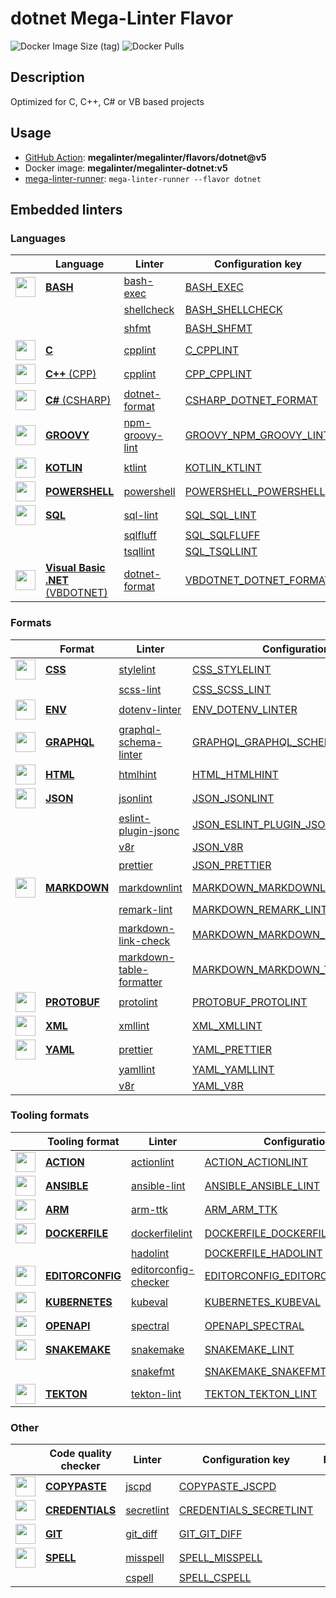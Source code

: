 # dotnet Mega-Linter Flavor

![Docker Image Size (tag)](https://img.shields.io/docker/image-size/megalinter/megalinter-dotnet/v5)
![Docker Pulls](https://img.shields.io/docker/pulls/megalinter/megalinter-dotnet)

## Description

Optimized for C, C++, C# or VB based projects

## Usage

- [GitHub Action](https://megalinter.github.io/installation/#github-action): **megalinter/megalinter/flavors/dotnet@v5**
- Docker image: **megalinter/megalinter-dotnet:v5**
- [mega-linter-runner](https://megalinter.github.io/mega-linter-runner/): `mega-linter-runner --flavor dotnet`

## Embedded linters

### Languages

| <!-- --> | Language | Linter | Configuration key | Format/Fix |
| :---: | ----------------- | -------------- | ------------ | :-----: |
| <img src="https://github.com/megalinter/megalinter/raw/main/docs/assets/icons/bash.ico" alt="" height="32px" class="megalinter-icon"></a> <!-- linter-icon --> | [**BASH**](https://megalinter.github.io/descriptors/bash/) | [bash-exec](https://megalinter.github.io/descriptors/bash_bash_exec/)| [BASH_EXEC](https://megalinter.github.io/descriptors/bash_bash_exec/)|  |
| <!-- --> <!-- linter-icon --> |  | [shellcheck](https://megalinter.github.io/descriptors/bash_shellcheck/)| [BASH_SHELLCHECK](https://megalinter.github.io/descriptors/bash_shellcheck/)|  |
| <!-- --> <!-- linter-icon --> |  | [shfmt](https://megalinter.github.io/descriptors/bash_shfmt/)| [BASH_SHFMT](https://megalinter.github.io/descriptors/bash_shfmt/)| :heavy_check_mark: |
| <img src="https://github.com/megalinter/megalinter/raw/main/docs/assets/icons/c.ico" alt="" height="32px" class="megalinter-icon"></a> <!-- linter-icon --> | [**C**](https://megalinter.github.io/descriptors/c/) | [cpplint](https://megalinter.github.io/descriptors/c_cpplint/)| [C_CPPLINT](https://megalinter.github.io/descriptors/c_cpplint/)|  |
| <img src="https://github.com/megalinter/megalinter/raw/main/docs/assets/icons/cpp.ico" alt="" height="32px" class="megalinter-icon"></a> <!-- linter-icon --> | [**C++** (CPP)](https://megalinter.github.io/descriptors/cpp/) | [cpplint](https://megalinter.github.io/descriptors/cpp_cpplint/)| [CPP_CPPLINT](https://megalinter.github.io/descriptors/cpp_cpplint/)|  |
| <img src="https://github.com/megalinter/megalinter/raw/main/docs/assets/icons/csharp.ico" alt="" height="32px" class="megalinter-icon"></a> <!-- linter-icon --> | [**C#** (CSHARP)](https://megalinter.github.io/descriptors/csharp/) | [dotnet-format](https://megalinter.github.io/descriptors/csharp_dotnet_format/)| [CSHARP_DOTNET_FORMAT](https://megalinter.github.io/descriptors/csharp_dotnet_format/)| :heavy_check_mark: |
| <img src="https://github.com/megalinter/megalinter/raw/main/docs/assets/icons/groovy.ico" alt="" height="32px" class="megalinter-icon"></a> <!-- linter-icon --> | [**GROOVY**](https://megalinter.github.io/descriptors/groovy/) | [npm-groovy-lint](https://megalinter.github.io/descriptors/groovy_npm_groovy_lint/)| [GROOVY_NPM_GROOVY_LINT](https://megalinter.github.io/descriptors/groovy_npm_groovy_lint/)| :heavy_check_mark: |
| <img src="https://github.com/megalinter/megalinter/raw/main/docs/assets/icons/kotlin.ico" alt="" height="32px" class="megalinter-icon"></a> <!-- linter-icon --> | [**KOTLIN**](https://megalinter.github.io/descriptors/kotlin/) | [ktlint](https://megalinter.github.io/descriptors/kotlin_ktlint/)| [KOTLIN_KTLINT](https://megalinter.github.io/descriptors/kotlin_ktlint/)| :heavy_check_mark: |
| <img src="https://github.com/megalinter/megalinter/raw/main/docs/assets/icons/powershell.ico" alt="" height="32px" class="megalinter-icon"></a> <!-- linter-icon --> | [**POWERSHELL**](https://megalinter.github.io/descriptors/powershell/) | [powershell](https://megalinter.github.io/descriptors/powershell_powershell/)| [POWERSHELL_POWERSHELL](https://megalinter.github.io/descriptors/powershell_powershell/)|  |
| <img src="https://github.com/megalinter/megalinter/raw/main/docs/assets/icons/sql.ico" alt="" height="32px" class="megalinter-icon"></a> <!-- linter-icon --> | [**SQL**](https://megalinter.github.io/descriptors/sql/) | [sql-lint](https://megalinter.github.io/descriptors/sql_sql_lint/)| [SQL_SQL_LINT](https://megalinter.github.io/descriptors/sql_sql_lint/)|  |
| <!-- --> <!-- linter-icon --> |  | [sqlfluff](https://megalinter.github.io/descriptors/sql_sqlfluff/)| [SQL_SQLFLUFF](https://megalinter.github.io/descriptors/sql_sqlfluff/)|  |
| <!-- --> <!-- linter-icon --> |  | [tsqllint](https://megalinter.github.io/descriptors/sql_tsqllint/)| [SQL_TSQLLINT](https://megalinter.github.io/descriptors/sql_tsqllint/)|  |
| <img src="https://github.com/megalinter/megalinter/raw/main/docs/assets/icons/vbdotnet.ico" alt="" height="32px" class="megalinter-icon"></a> <!-- linter-icon --> | [**Visual Basic .NET** (VBDOTNET)](https://megalinter.github.io/descriptors/vbdotnet/) | [dotnet-format](https://megalinter.github.io/descriptors/vbdotnet_dotnet_format/)| [VBDOTNET_DOTNET_FORMAT](https://megalinter.github.io/descriptors/vbdotnet_dotnet_format/)| :heavy_check_mark: |

### Formats

| <!-- --> | Format | Linter | Configuration key | Format/Fix |
| :---: | ----------------- | -------------- | ------------ | :-----: |
| <img src="https://github.com/megalinter/megalinter/raw/main/docs/assets/icons/css.ico" alt="" height="32px" class="megalinter-icon"></a> <!-- linter-icon --> | [**CSS**](https://megalinter.github.io/descriptors/css/) | [stylelint](https://megalinter.github.io/descriptors/css_stylelint/)| [CSS_STYLELINT](https://megalinter.github.io/descriptors/css_stylelint/)| :heavy_check_mark: |
| <!-- --> <!-- linter-icon --> |  | [scss-lint](https://megalinter.github.io/descriptors/css_scss_lint/)| [CSS_SCSS_LINT](https://megalinter.github.io/descriptors/css_scss_lint/)|  |
| <img src="https://github.com/megalinter/megalinter/raw/main/docs/assets/icons/env.ico" alt="" height="32px" class="megalinter-icon"></a> <!-- linter-icon --> | [**ENV**](https://megalinter.github.io/descriptors/env/) | [dotenv-linter](https://megalinter.github.io/descriptors/env_dotenv_linter/)| [ENV_DOTENV_LINTER](https://megalinter.github.io/descriptors/env_dotenv_linter/)| :heavy_check_mark: |
| <img src="https://github.com/megalinter/megalinter/raw/main/docs/assets/icons/graphql.ico" alt="" height="32px" class="megalinter-icon"></a> <!-- linter-icon --> | [**GRAPHQL**](https://megalinter.github.io/descriptors/graphql/) | [graphql-schema-linter](https://megalinter.github.io/descriptors/graphql_graphql_schema_linter/)| [GRAPHQL_GRAPHQL_SCHEMA_LINTER](https://megalinter.github.io/descriptors/graphql_graphql_schema_linter/)|  |
| <img src="https://github.com/megalinter/megalinter/raw/main/docs/assets/icons/html.ico" alt="" height="32px" class="megalinter-icon"></a> <!-- linter-icon --> | [**HTML**](https://megalinter.github.io/descriptors/html/) | [htmlhint](https://megalinter.github.io/descriptors/html_htmlhint/)| [HTML_HTMLHINT](https://megalinter.github.io/descriptors/html_htmlhint/)|  |
| <img src="https://github.com/megalinter/megalinter/raw/main/docs/assets/icons/json.ico" alt="" height="32px" class="megalinter-icon"></a> <!-- linter-icon --> | [**JSON**](https://megalinter.github.io/descriptors/json/) | [jsonlint](https://megalinter.github.io/descriptors/json_jsonlint/)| [JSON_JSONLINT](https://megalinter.github.io/descriptors/json_jsonlint/)|  |
| <!-- --> <!-- linter-icon --> |  | [eslint-plugin-jsonc](https://megalinter.github.io/descriptors/json_eslint_plugin_jsonc/)| [JSON_ESLINT_PLUGIN_JSONC](https://megalinter.github.io/descriptors/json_eslint_plugin_jsonc/)| :heavy_check_mark: |
| <!-- --> <!-- linter-icon --> |  | [v8r](https://megalinter.github.io/descriptors/json_v8r/)| [JSON_V8R](https://megalinter.github.io/descriptors/json_v8r/)|  |
| <!-- --> <!-- linter-icon --> |  | [prettier](https://megalinter.github.io/descriptors/json_prettier/)| [JSON_PRETTIER](https://megalinter.github.io/descriptors/json_prettier/)| :heavy_check_mark: |
| <img src="https://github.com/megalinter/megalinter/raw/main/docs/assets/icons/markdown.ico" alt="" height="32px" class="megalinter-icon"></a> <!-- linter-icon --> | [**MARKDOWN**](https://megalinter.github.io/descriptors/markdown/) | [markdownlint](https://megalinter.github.io/descriptors/markdown_markdownlint/)| [MARKDOWN_MARKDOWNLINT](https://megalinter.github.io/descriptors/markdown_markdownlint/)| :heavy_check_mark: |
| <!-- --> <!-- linter-icon --> |  | [remark-lint](https://megalinter.github.io/descriptors/markdown_remark_lint/)| [MARKDOWN_REMARK_LINT](https://megalinter.github.io/descriptors/markdown_remark_lint/)| :heavy_check_mark: |
| <!-- --> <!-- linter-icon --> |  | [markdown-link-check](https://megalinter.github.io/descriptors/markdown_markdown_link_check/)| [MARKDOWN_MARKDOWN_LINK_CHECK](https://megalinter.github.io/descriptors/markdown_markdown_link_check/)|  |
| <!-- --> <!-- linter-icon --> |  | [markdown-table-formatter](https://megalinter.github.io/descriptors/markdown_markdown_table_formatter/)| [MARKDOWN_MARKDOWN_TABLE_FORMATTER](https://megalinter.github.io/descriptors/markdown_markdown_table_formatter/)| :heavy_check_mark: |
| <img src="https://github.com/megalinter/megalinter/raw/main/docs/assets/icons/protobuf.ico" alt="" height="32px" class="megalinter-icon"></a> <!-- linter-icon --> | [**PROTOBUF**](https://megalinter.github.io/descriptors/protobuf/) | [protolint](https://megalinter.github.io/descriptors/protobuf_protolint/)| [PROTOBUF_PROTOLINT](https://megalinter.github.io/descriptors/protobuf_protolint/)| :heavy_check_mark: |
| <img src="https://github.com/megalinter/megalinter/raw/main/docs/assets/icons/xml.ico" alt="" height="32px" class="megalinter-icon"></a> <!-- linter-icon --> | [**XML**](https://megalinter.github.io/descriptors/xml/) | [xmllint](https://megalinter.github.io/descriptors/xml_xmllint/)| [XML_XMLLINT](https://megalinter.github.io/descriptors/xml_xmllint/)|  |
| <img src="https://github.com/megalinter/megalinter/raw/main/docs/assets/icons/yaml.ico" alt="" height="32px" class="megalinter-icon"></a> <!-- linter-icon --> | [**YAML**](https://megalinter.github.io/descriptors/yaml/) | [prettier](https://megalinter.github.io/descriptors/yaml_prettier/)| [YAML_PRETTIER](https://megalinter.github.io/descriptors/yaml_prettier/)| :heavy_check_mark: |
| <!-- --> <!-- linter-icon --> |  | [yamllint](https://megalinter.github.io/descriptors/yaml_yamllint/)| [YAML_YAMLLINT](https://megalinter.github.io/descriptors/yaml_yamllint/)|  |
| <!-- --> <!-- linter-icon --> |  | [v8r](https://megalinter.github.io/descriptors/yaml_v8r/)| [YAML_V8R](https://megalinter.github.io/descriptors/yaml_v8r/)|  |

### Tooling formats

| <!-- --> | Tooling format | Linter | Configuration key | Format/Fix |
| :---: | ----------------- | -------------- | ------------ | :-----: |
| <img src="https://github.com/megalinter/megalinter/raw/main/docs/assets/icons/default.ico" alt="" height="32px" class="megalinter-icon"></a> <!-- linter-icon --> | [**ACTION**](https://megalinter.github.io/descriptors/action/) | [actionlint](https://megalinter.github.io/descriptors/action_actionlint/)| [ACTION_ACTIONLINT](https://megalinter.github.io/descriptors/action_actionlint/)|  |
| <img src="https://github.com/megalinter/megalinter/raw/main/docs/assets/icons/ansible.ico" alt="" height="32px" class="megalinter-icon"></a> <!-- linter-icon --> | [**ANSIBLE**](https://megalinter.github.io/descriptors/ansible/) | [ansible-lint](https://megalinter.github.io/descriptors/ansible_ansible_lint/)| [ANSIBLE_ANSIBLE_LINT](https://megalinter.github.io/descriptors/ansible_ansible_lint/)|  |
| <img src="https://github.com/megalinter/megalinter/raw/main/docs/assets/icons/arm.ico" alt="" height="32px" class="megalinter-icon"></a> <!-- linter-icon --> | [**ARM**](https://megalinter.github.io/descriptors/arm/) | [arm-ttk](https://megalinter.github.io/descriptors/arm_arm_ttk/)| [ARM_ARM_TTK](https://megalinter.github.io/descriptors/arm_arm_ttk/)|  |
| <img src="https://github.com/megalinter/megalinter/raw/main/docs/assets/icons/dockerfile.ico" alt="" height="32px" class="megalinter-icon"></a> <!-- linter-icon --> | [**DOCKERFILE**](https://megalinter.github.io/descriptors/dockerfile/) | [dockerfilelint](https://megalinter.github.io/descriptors/dockerfile_dockerfilelint/)| [DOCKERFILE_DOCKERFILELINT](https://megalinter.github.io/descriptors/dockerfile_dockerfilelint/)|  |
| <!-- --> <!-- linter-icon --> |  | [hadolint](https://megalinter.github.io/descriptors/dockerfile_hadolint/)| [DOCKERFILE_HADOLINT](https://megalinter.github.io/descriptors/dockerfile_hadolint/)|  |
| <img src="https://github.com/megalinter/megalinter/raw/main/docs/assets/icons/editorconfig.ico" alt="" height="32px" class="megalinter-icon"></a> <!-- linter-icon --> | [**EDITORCONFIG**](https://megalinter.github.io/descriptors/editorconfig/) | [editorconfig-checker](https://megalinter.github.io/descriptors/editorconfig_editorconfig_checker/)| [EDITORCONFIG_EDITORCONFIG_CHECKER](https://megalinter.github.io/descriptors/editorconfig_editorconfig_checker/)|  |
| <img src="https://github.com/megalinter/megalinter/raw/main/docs/assets/icons/kubernetes.ico" alt="" height="32px" class="megalinter-icon"></a> <!-- linter-icon --> | [**KUBERNETES**](https://megalinter.github.io/descriptors/kubernetes/) | [kubeval](https://megalinter.github.io/descriptors/kubernetes_kubeval/)| [KUBERNETES_KUBEVAL](https://megalinter.github.io/descriptors/kubernetes_kubeval/)|  |
| <img src="https://github.com/megalinter/megalinter/raw/main/docs/assets/icons/openapi.ico" alt="" height="32px" class="megalinter-icon"></a> <!-- linter-icon --> | [**OPENAPI**](https://megalinter.github.io/descriptors/openapi/) | [spectral](https://megalinter.github.io/descriptors/openapi_spectral/)| [OPENAPI_SPECTRAL](https://megalinter.github.io/descriptors/openapi_spectral/)|  |
| <img src="https://github.com/megalinter/megalinter/raw/main/docs/assets/icons/snakemake.ico" alt="" height="32px" class="megalinter-icon"></a> <!-- linter-icon --> | [**SNAKEMAKE**](https://megalinter.github.io/descriptors/snakemake/) | [snakemake](https://megalinter.github.io/descriptors/snakemake_snakemake/)| [SNAKEMAKE_LINT](https://megalinter.github.io/descriptors/snakemake_snakemake/)|  |
| <!-- --> <!-- linter-icon --> |  | [snakefmt](https://megalinter.github.io/descriptors/snakemake_snakefmt/)| [SNAKEMAKE_SNAKEFMT](https://megalinter.github.io/descriptors/snakemake_snakefmt/)| :heavy_check_mark: |
| <img src="https://github.com/megalinter/megalinter/raw/main/docs/assets/icons/tekton.ico" alt="" height="32px" class="megalinter-icon"></a> <!-- linter-icon --> | [**TEKTON**](https://megalinter.github.io/descriptors/tekton/) | [tekton-lint](https://megalinter.github.io/descriptors/tekton_tekton_lint/)| [TEKTON_TEKTON_LINT](https://megalinter.github.io/descriptors/tekton_tekton_lint/)|  |

### Other

| <!-- --> | Code quality checker | Linter | Configuration key | Format/Fix |
| :---: | ----------------- | -------------- | ------------ | :-----: |
| <img src="https://github.com/megalinter/megalinter/raw/main/docs/assets/icons/copypaste.ico" alt="" height="32px" class="megalinter-icon"></a> <!-- linter-icon --> | [**COPYPASTE**](https://megalinter.github.io/descriptors/copypaste/) | [jscpd](https://megalinter.github.io/descriptors/copypaste_jscpd/)| [COPYPASTE_JSCPD](https://megalinter.github.io/descriptors/copypaste_jscpd/)|  |
| <img src="https://github.com/megalinter/megalinter/raw/main/docs/assets/icons/default.ico" alt="" height="32px" class="megalinter-icon"></a> <!-- linter-icon --> | [**CREDENTIALS**](https://megalinter.github.io/descriptors/credentials/) | [secretlint](https://megalinter.github.io/descriptors/credentials_secretlint/)| [CREDENTIALS_SECRETLINT](https://megalinter.github.io/descriptors/credentials_secretlint/)|  |
| <img src="https://github.com/megalinter/megalinter/raw/main/docs/assets/icons/git.ico" alt="" height="32px" class="megalinter-icon"></a> <!-- linter-icon --> | [**GIT**](https://megalinter.github.io/descriptors/git/) | [git_diff](https://megalinter.github.io/descriptors/git_git_diff/)| [GIT_GIT_DIFF](https://megalinter.github.io/descriptors/git_git_diff/)|  |
| <img src="https://github.com/megalinter/megalinter/raw/main/docs/assets/icons/spell.ico" alt="" height="32px" class="megalinter-icon"></a> <!-- linter-icon --> | [**SPELL**](https://megalinter.github.io/descriptors/spell/) | [misspell](https://megalinter.github.io/descriptors/spell_misspell/)| [SPELL_MISSPELL](https://megalinter.github.io/descriptors/spell_misspell/)| :heavy_check_mark: |
| <!-- --> <!-- linter-icon --> |  | [cspell](https://megalinter.github.io/descriptors/spell_cspell/)| [SPELL_CSPELL](https://megalinter.github.io/descriptors/spell_cspell/)|  |

